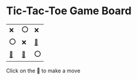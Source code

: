 # Tic-Tac-Toe Game Board
|   |   |   |
|---|---|---|
|❌ |⭕ |❌ |
|⭕ |❌ |[🔎](XOXOXOXEO.md) |
|[🔎](XOXOXEOXO.md) |[🔎](XOXOXEXOO.md) |⭕ |

Click on the 🔎 to make a move